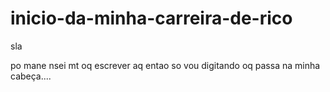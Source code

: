 # inicio-da-minha-carreira-de-rico

sla

po mane nsei mt oq escrever aq entao so vou digitando oq passa na minha cabeça....
